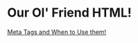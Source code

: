<!-- TITLE: HTML -->
<!-- SUBTITLE: The Structure of the Web -->

# Our Ol' Friend HTML!

[Meta Tags and When to Use them!](anguage-notes/html/meta-tags)
